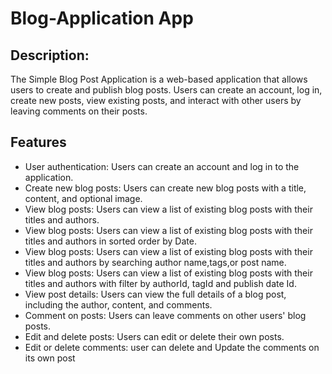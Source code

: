 # Blog-Application App

## Description:

The Simple Blog Post Application is a web-based application that allows users to create and publish blog posts. Users can create an account, log in, create new posts, view existing posts, and interact with other users by leaving comments on their posts.

## Features
* User authentication: Users can create an account and log in to the application.
* Create new blog posts: Users can create new blog posts with a title, content, and optional image.
* View blog posts: Users can view a list of existing blog posts with their titles and authors.
* View blog posts: Users can view a list of existing blog posts with their titles and authors in sorted order by Date.
* View blog posts: Users can view a list of existing blog posts with their titles and authors by searching author name,tags,or post name.
* View blog posts: Users can view a list of existing blog posts with their titles and authors with filter by authorId, tagId and publish date Id.
* View post details: Users can view the full details of a blog post, including the author, content, and comments.
* Comment on posts: Users can leave comments on other users' blog posts.
* Edit and delete posts: Users can edit or delete their own posts.
* Edit or delete comments: user can delete and Update the comments on its own post
